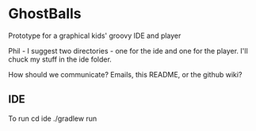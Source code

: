GhostBalls
==========

Prototype for a graphical kids' groovy IDE and player 

Phil - I suggest two directories - one for the ide and one for the player.  I'll chuck my stuff in the ide folder.

How should we communicate?  Emails, this README, or the github wiki?

IDE
---
To run
cd ide
./gradlew run


